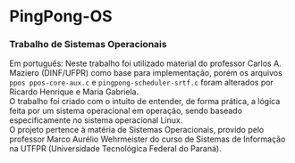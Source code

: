 # PingPong-OS #
### Trabalho de Sistemas Operacionais
Em português:
Neste trabalho foi utilizado material do professor Carlos A. Maziero (DINF/UFPR) como base para implementação, porém os arquivos `ppos ppos-core-aux.c` e `pingpong-scheduler-srtf.c` foram alterados por Ricardo Henrique e Maria Gabriela.\
O trabalho foi criado com o intuito de entender, de forma prática, a lógica feita por um sistema operacional em operação, sendo baseado especificamente no sistema operacional Linux.\
O projeto pertence à matéria de Sistemas Operacionais, provido pelo professor Marco Aurélio Wehrmeister do curso de Sistemas de Informação na UTFPR (Universidade Tecnológica Federal do Paraná).
